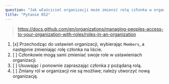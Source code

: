 ```yaml
---
question: "Jak właściciel organizacji może zmienić rolę członka w organizacji?"
title: "Pytanie 052"
---
```


> https://docs.github.com/en/organizations/managing-peoples-access-to-your-organization-with-roles/roles-in-an-organization
1. [x] Przechodząc do ustawień organizacji, wybierając `Members`, a następnie zmieniając rolę członka na liście.
1. [ ] Członkowie mogą sami zmieniać swoje role w ustawieniach organizacji.
1. [ ] Usuwając i ponownie zapraszając członka z pożądaną rolą.
1. [ ] Zmiany ról w organizacji nie są możliwe; należy utworzyć nową organizację.
